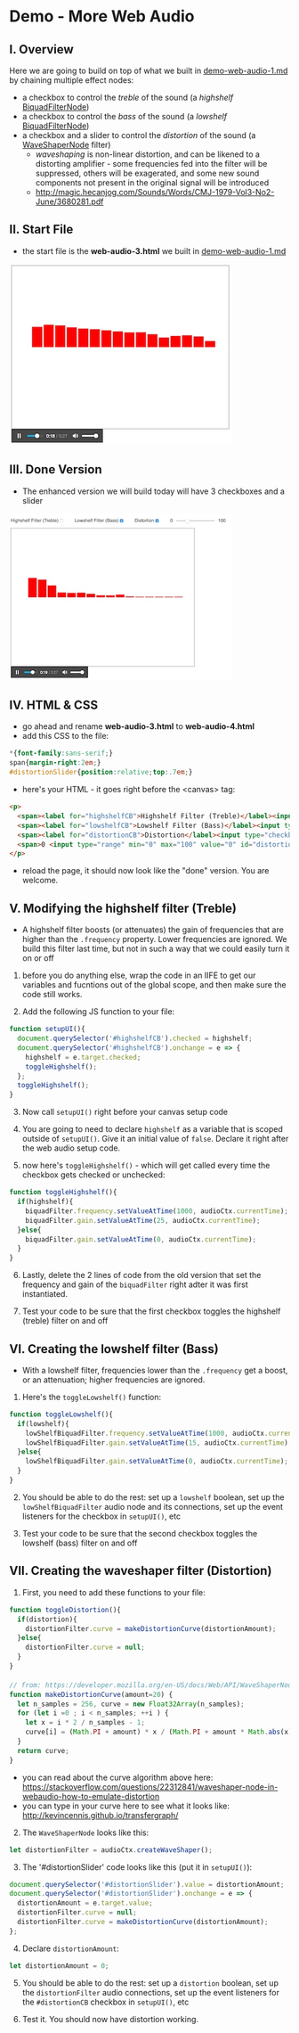 # Demo - More Web Audio

## I. Overview
Here we are going to build on top of what we built in [demo-web-audio-1.md](./demo-web-audio-1.md) by chaining multiple effect nodes:
- a checkbox to control the *treble* of the sound (a *highshelf* [BiquadFilterNode](https://developer.mozilla.org/en-US/docs/Web/API/BiquadFilterNode))
- a checkbox to control the *bass* of the sound (a *lowshelf* [BiquadFilterNode](https://developer.mozilla.org/en-US/docs/Web/API/BiquadFilterNode))
- a checkbox and a slider to control the *distortion* of the sound (a [WaveShaperNode](https://developer.mozilla.org/en-US/docs/Web/API/WaveShaperNode) filter)
  - *waveshaping* is non-linear distortion, and can be likened to a distorting amplifier - some frequencies fed into the filter will be suppressed, others will be exagerated, and some new sound components not present in the original signal will be introduced
  - http://magic.hecanjog.com/Sounds/Words/CMJ-1979-Vol3-No2-June/3680281.pdf


## II. Start File

- the start file is the **web-audio-3.html** we built in [demo-web-audio-1.md](./demo-web-audio-1.md)

![screenshot](./_images/web-audio-3.jpg)

## III. Done Version

- The enhanced version we will build today will have 3 checkboxes and a slider

![screenshot](./_images/web-audio-4.jpg)

## IV. HTML & CSS
 - go ahead and rename **web-audio-3.html** to **web-audio-4.html**
 - add this CSS to the file:
```css
*{font-family:sans-serif;}
span{margin-right:2em;}
#distortionSlider{position:relative;top:.7em;}
```

- here's your HTML - it goes right before the &lt;canvas> tag:

```html
<p>
  <span><label for="highshelfCB">Highshelf Filter (Treble)</label><input type="checkbox" id="highshelfCB"></span>
  <span><label for="lowshelfCB">Lowshelf Filter (Bass)</label><input type="checkbox" id="lowshelfCB"></span>
  <span><label for="distortionCB">Distortion</label><input type="checkbox" id="distortionCB"></span>
  <span>0 <input type="range" min="0" max="100" value="0" id="distortionSlider"> 100</span>
</p>
```

- reload the page, it should now look like the "done" version. You are welcome.

## V. Modifying the highshelf filter (Treble)

- A highshelf filter boosts (or attenuates) the gain of frequencies that are higher than the `.frequency` property. Lower frequencies are ignored. We build this filter last time, but not in such a way that we could easily turn it on or off

1. before you do anything else, wrap the code in an IIFE to get our variables and fucntions out of the global scope, and then make sure the code still works.

2. Add the following JS function to your file:

```js
function setupUI(){
  document.querySelector('#highshelfCB').checked = highshelf;
  document.querySelector('#highshelfCB').onchange = e => {
    highshelf = e.target.checked;
    toggleHighshelf();
  };
  toggleHighshelf();
}
```
3. Now call `setupUI()` right before your canvas setup code

4. You are going to need to declare `highshelf` as a variable that is scoped outside of `setupUI()`. Give it an initial value of `false`. Declare it right after the web audio setup code.

5. now here's `toggleHighshelf()` - which will get called every time the checkbox gets checked or unchecked:

```js
function toggleHighshelf(){
  if(highshelf){
    biquadFilter.frequency.setValueAtTime(1000, audioCtx.currentTime);
    biquadFilter.gain.setValueAtTime(25, audioCtx.currentTime);
  }else{
    biquadFilter.gain.setValueAtTime(0, audioCtx.currentTime);
  }
}
```

6. Lastly, delete the 2 lines of code from the old version that set the frequency and gain of the `biquadFilter` right adter it was first instantiated.

7. Test your code to be sure that the first checkbox toggles the highshelf (treble) filter on and off


## VI. Creating the lowshelf filter (Bass)
- With a lowshelf filter, frequencies lower than the `.frequency` get a boost, or an attenuation; higher frequencies are ignored.

1. Here's the `toggleLowshelf()` function:

```js
function toggleLowshelf(){
  if(lowshelf){
    lowShelfBiquadFilter.frequency.setValueAtTime(1000, audioCtx.currentTime);
    lowShelfBiquadFilter.gain.setValueAtTime(15, audioCtx.currentTime);
  }else{
    lowShelfBiquadFilter.gain.setValueAtTime(0, audioCtx.currentTime);
  }
}
```

2. You should be able to do the rest: set up a `lowshelf` boolean, set up the `lowShelfBiquadFilter` audio node and its connections, set up the event listeners for the checkbox in `setupUI()`, etc

3. Test your code to be sure that the second checkbox toggles the lowshelf (bass) filter on and off


## VII. Creating the waveshaper filter (Distortion)


1. First, you need to add these functions to your file:

```js
function toggleDistortion(){
  if(distortion){
    distortionFilter.curve = makeDistortionCurve(distortionAmount);
  }else{
    distortionFilter.curve = null;
  }
}

// from: https://developer.mozilla.org/en-US/docs/Web/API/WaveShaperNode
function makeDistortionCurve(amount=20) {
  let n_samples = 256, curve = new Float32Array(n_samples);
  for (let i =0 ; i < n_samples; ++i ) {
    let x = i * 2 / n_samples - 1;
    curve[i] = (Math.PI + amount) * x / (Math.PI + amount * Math.abs(x));
  }
  return curve;
}
```

- you can read about the curve algorithm above here: https://stackoverflow.com/questions/22312841/waveshaper-node-in-webaudio-how-to-emulate-distortion
- you can type in your curve here to see what it looks like: http://kevincennis.github.io/transfergraph/

2. The `WaveShaperNode` looks like this: 

```js
let distortionFilter = audioCtx.createWaveShaper();
```

3. The '#distortionSlider' code looks like this (put it in `setupUI()`):

```js
document.querySelector('#distortionSlider').value = distortionAmount;
document.querySelector('#distortionSlider').onchange = e => {
  distortionAmount = e.target.value;
  distortionFilter.curve = null;
  distortionFilter.curve = makeDistortionCurve(distortionAmount);
};
```

4. Declare `distortionAmount`:

```js
let distortionAmount = 0;
```

5. You should be able to do the rest: set up a `distortion` boolean, set up the `distortionFilter` audio connections, set up the event listeners for the `#distortionCB` checkbox in `setupUI()`, etc

6. Test it. You should now have distortion working.
